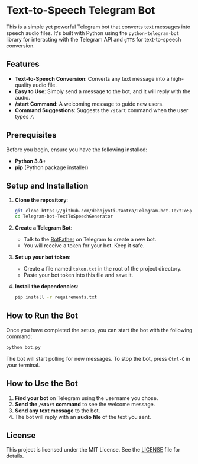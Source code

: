 
# Text-to-Speech Telegram Bot

This is a simple yet powerful Telegram bot that converts text messages into speech audio files. It's built with Python using the `python-telegram-bot` library for interacting with the Telegram API and `gTTS` for text-to-speech conversion.

## Features

- **Text-to-Speech Conversion**: Converts any text message into a high-quality audio file.
- **Easy to Use**: Simply send a message to the bot, and it will reply with the audio.
- **/start Command**: A welcoming message to guide new users.
- **Command Suggestions**: Suggests the `/start` command when the user types `/`.

## Prerequisites

Before you begin, ensure you have the following installed:

- **Python 3.8+**
- **pip** (Python package installer)

## Setup and Installation

1.  **Clone the repository**:

    ```bash
    git clone https://github.com/debojyoti-tantra/Telegram-bot-TextToSpeechGenerator.git
    cd Telegram-bot-TextToSpeechGenerator
    ```

2.  **Create a Telegram Bot**:

    - Talk to the [BotFather](https://t.me/BotFather) on Telegram to create a new bot.
    - You will receive a token for your bot. Keep it safe.

3.  **Set up your bot token**:

    - Create a file named `token.txt` in the root of the project directory.
    - Paste your bot token into this file and save it.

4.  **Install the dependencies**:

    ```bash
    pip install -r requirements.txt
    ```

## How to Run the Bot

Once you have completed the setup, you can start the bot with the following command:

```bash
python bot.py
```

The bot will start polling for new messages. To stop the bot, press `Ctrl-C` in your terminal.

## How to Use the Bot

1.  **Find your bot** on Telegram using the username you chose.
2.  **Send the `/start` command** to see the welcome message.
3.  **Send any text message** to the bot.
4.  The bot will reply with an **audio file** of the text you sent.

## License

This project is licensed under the MIT License. See the [LICENSE](LICENSE) file for details.
